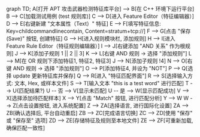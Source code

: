 graph TD;
A[打开 APT 攻击武器检测特征库平台] --> B[在 C++ 环境下运行平台]
B --> C[加载测试用例 (test 规则库)]
C --> D[进入 Feature Editor（特征编辑器）]
D --> E[右键新建 "文本属性（Text）" 特征]
E --> F[填写特征信息: Key=childcommandlinecontain, Content=stratum+tcp://]
F --> G[点击 "保存 (Save)" 按钮, 创建特征]
G --> H[进入规则模块栏, 添加规则]
H --> I[进入 Feature Rule Editor（特征规则编辑器）]
I --> J[右键添加 "AND 关系" 作为根规则]
J --> K[添加子规则 1 || 2 || 3]
K --> L[右键 AND 规则 -> 选择 "添加规则"]
L --> M[在 OR 规则下添加特征1, 特征2, 特征3]
J --> N[添加子规则 !4]
N --> O[右键 AND 规则 -> 选择 "添加规则"]
O --> P[添加特征4, 并设为 "NOT"]
P --> Q[选择 update 更新特征库并保存]
Q --> R[进入 "特征匹配界面"]
R --> S[选择输入方式: 文本, Hex, 或样本文件]
S --> T[输入文本 "this is a test word" 进行匹配]
T --> U{匹配结果?}
U -- 否 --> V[显示未匹配]
U -- 是 --> W[显示匹配成功]
V --> X[选择添加待匹配样本]
X --> Y[点击 "Match" 按钮, 进行匹配分析]
Y --> W
W --> Z[点击设置按钮, 进入系统配置]
Z --> ZA[选择语言, 进行国际化设置]
ZA --> ZB[确认选择后, 平台自动重启]
ZB --> ZC[完成语言切换]
ZC --> ZD[使用 "保存" 或 "保存至" 选项]
ZD --> ZE[存储特征及规则至本地文件]
ZE --> ZF[可重新加载, 确保匹配一致性]
